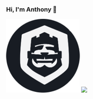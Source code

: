 ### Hi, I'm Anthony 👋

<!--
**Anthony-Raf/anthony-raf** is a ✨ _special_ ✨ repository because its `README.md` (this file) appears on your GitHub profile.

Here are some ideas to get you started:

- 🔭 I’m currently working on ...
- 🌱 I’m currently learning ...
- 👯 I’m looking to collaborate on ...
- 🤔 I’m looking for help with ...
- 💬 Ask me about ...
- 📫 How to reach me: ...
- 😄 Pronouns: ...
- ⚡ Fun fact: ...
-->

<p>
<img src="https://github.com/Anthony-Raf/anthony-raf/blob/main/cover-modified.png" height="200">
<img src="https://github-readme-stats.vercel.app/api?username=Anthony-Raf&show_icons=true&theme=graywhite">
<!--<img src="https://github-readme-stats.vercel.app/api/top-langs/?username=Anthony-Raf&theme=graywhite">-->
<p>





